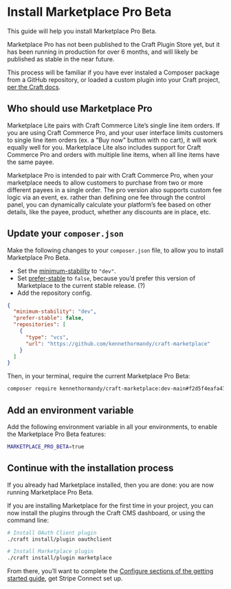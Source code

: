 # Install Marketplace Pro Beta

This guide will help you install Marketplace Pro Beta.

Marketplace Pro has not been published to the Craft Plugin Store yet, but it has been running in production for over 6 months, and will likely be published as stable in the near future.

This process will be familiar if you have ever instaled a Composer package from a GitHub repository, or loaded a custom plugin into your Craft project, [per the Craft docs](https://craftcms.com/docs/3.x/extend/plugin-guide.html#loading-your-plugin-into-a-craft-project).

## Who should use Marketplace Pro

Marketplace Lite pairs with Craft Commerce Lite’s single line item orders. If you are using Craft Commerce Pro, and your user interface limits customers to single line item orders (ex. a “Buy now” button with no cart), it will work equally well for you. Marketplace Lite also includes support for Craft Commerce Pro and orders with multiple line items, when all line items have the same payee.

Marketplace Pro is intended to pair with Craft Commerce Pro, when your marketplace needs to allow customers to purchase from two or more different payees in a single order. The pro version also supports custom fee logic via an event, ex. rather than defining one fee through the control panel, you can dynamically calculate your platform’s fee based on other details, like the payee, product, whether any discounts are in place, etc.

## Update your `composer.json`

Make the following changes to your `composer.json` file, to allow you to install Marketplace Pro Beta.

- Set the [minimum-stability](https://getcomposer.org/doc/04-schema.md#minimum-stability) to `"dev"`.
- Set [prefer-stable](https://getcomposer.org/doc/04-schema.md#prefer-stable) to `false`, because you’d prefer this version of Marketplace to the current stable release. (?)
- Add the repository config.

```json
{
  "minimum-stability": "dev",
  "prefer-stable": false,
  "repositories": [
    {
      "type": "vcs",
      "url": "https://github.com/kennethormandy/craft-marketplace"
    }
  ]
}
```

Then, in your terminal, require the current Marketplace Pro Beta:

```sh
composer require kennethormandy/craft-marketplace:dev-main#f2d5f4eafa4793cf831cc45a65661ae415d9096e
```

## Add an environment variable

Add the following environment variable in all your environments, to enable the Marketplace Pro Beta features:

```sh
MARKETPLACE_PRO_BETA=true
```

## Continue with the installation process

If you already had Marketplace installed, then you are done: you are now running Marketplace Pro Beta.

If you are installing Marketplace for the first time in your project, you can now install the plugins through the Craft CMS dashboard, or using the command line:

```sh
# Install OAuth Client plugin
./craft install/plugin oauthclient

# Install Marketplace plugin
./craft install/plugin marketplace
```

From there, you’ll want to complete the [Configure sections of the getting started guide](https://github.com/kennethormandy/craft-marketplace#install), get Stripe Connect set up.

